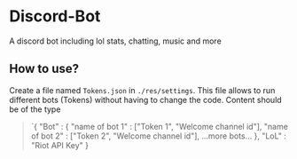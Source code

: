 # Discord-Bot
A discord bot including lol stats, chatting, music and more

## How to use?
Create a file named `Tokens.json` in `./res/settings`. This file allows to run different bots (Tokens) without having to change the code.
Content should be of the type 
> `{
  "Bot" : {
    "name of bot 1" : ["Token 1", "Welcome channel id"],
    "name of bot 2" : ["Token 2", "Welcome channel id"],
    ...more bots...
  },
  "LoL" : "Riot API Key"
}

